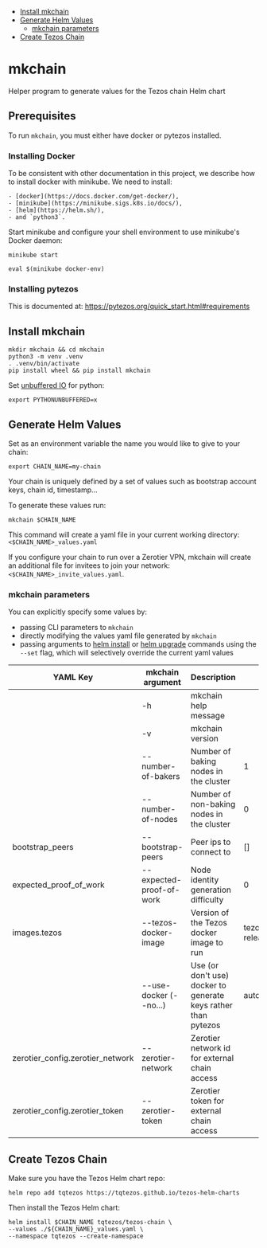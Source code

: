 - [Install mkchain](#install-mkchain)
- [Generate Helm Values](#generate-helm-values)
  - [mkchain parameters](#mkchain-parameters)
- [Create Tezos Chain](#create-tezos-chain)

# mkchain

Helper program to generate values for the Tezos chain Helm chart

## Prerequisites

To run `mkchain`, you must either have docker or pytezos installed.

### Installing Docker

To be consistent with other documentation in this project, we describe
how to install docker with minikube. We need to install:

    - [docker](https://docs.docker.com/get-docker/),
    - [minikube](https://minikube.sigs.k8s.io/docs/),
    - [helm](https://helm.sh/),
    - and `python3`.

Start minikube and configure your shell environment to use minikube's
Docker daemon:

```shell
minikube start

eval $(minikube docker-env)
```

### Installing pytezos

This is documented at:
https://pytezos.org/quick_start.html#requirements

## Install mkchain

```shell
mkdir mkchain && cd mkchain
python3 -m venv .venv
. .venv/bin/activate
pip install wheel && pip install mkchain
```

Set [unbuffered IO](https://docs.python.org/3.6/using/cmdline.html#envvar-PYTHONUNBUFFERED) for python:

```shell
export PYTHONUNBUFFERED=x
```

## Generate Helm Values

Set as an environment variable the name you would like to give to your chain:

```shell
export CHAIN_NAME=my-chain
```

Your chain is uniquely defined by a set of values such as bootstrap account keys, chain id, timestamp...

To generate these values run:

```shell
mkchain $CHAIN_NAME
```

This command will create a yaml file in your current working directory: `<$CHAIN_NAME>_values.yaml`

If you configure your chain to run over a Zerotier VPN, mkchain will create an additional file for invitees to join your network: `<$CHAIN_NAME>_invite_values.yaml`.

### mkchain parameters

You can explicitly specify some values by:

- passing CLI parameters to `mkchain`
- directly modifying the values yaml file generated by `mkchain`
- passing arguments to [helm install](https://helm.sh/docs/helm/helm_install/) or [helm upgrade](https://helm.sh/docs/helm/helm_upgrade/) commands using the `--set` flag, which will selectively override the current yaml values

| YAML Key                         | mkchain argument         | Description                                                                 | Default                |
| -------------------------------- | ------------------------ | --------------------------------------------------------------------------- | ---------------------- |
|                                  | -h                       | mkchain help message                                                        |                        |
|                                  | -v                       | mkchain version                                                             |                        |
|                                  | --number-of-bakers       | Number of baking nodes in the cluster                                       | 1                      |
|                                  | --number-of-nodes        | Number of non-baking nodes in the cluster                                   | 0                      |
| bootstrap_peers                  | --bootstrap-peers        | Peer ips to connect to                                                      | []                     |
| expected_proof_of_work           | --expected-proof-of-work | Node identity generation difficulty                                         | 0                      |
| images.tezos                     | --tezos-docker-image     | Version of the Tezos docker image to run                                    | tezos/tezos:v9-release |
|                                  | --use-docker (--no...)   | Use (or don't use) docker to generate keys rather than pytezos              | autodetect             |
| zerotier_config.zerotier_network | --zerotier-network       | Zerotier network id for external chain access                               |                        |
| zerotier_config.zerotier_token   | --zerotier-token         | Zerotier token for external chain access                                    |                        |

## Create Tezos Chain

Make sure you have the Tezos Helm chart repo:

```shell
helm repo add tqtezos https://tqtezos.github.io/tezos-helm-charts
```

Then install the Tezos Helm chart:

```shell
helm install $CHAIN_NAME tqtezos/tezos-chain \
--values ./${CHAIN_NAME}_values.yaml \
--namespace tqtezos --create-namespace
```
